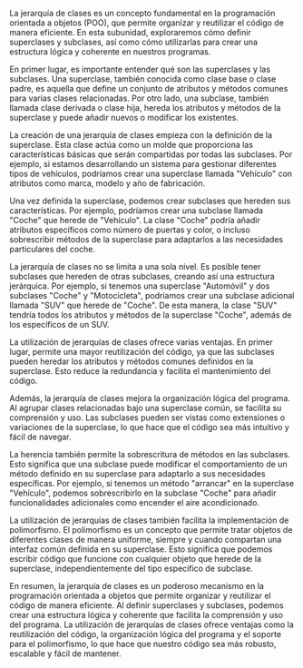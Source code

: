 La jerarquía de clases es un concepto fundamental en la programación orientada a objetos (POO), que permite organizar y reutilizar el código de manera eficiente. En esta subunidad, exploraremos cómo definir superclases y subclases, así como cómo utilizarlas para crear una estructura lógica y coherente en nuestros programas.

En primer lugar, es importante entender qué son las superclases y las subclases. Una superclase, también conocida como clase base o clase padre, es aquella que define un conjunto de atributos y métodos comunes para varias clases relacionadas. Por otro lado, una subclase, también llamada clase derivada o clase hija, hereda los atributos y métodos de la superclase y puede añadir nuevos o modificar los existentes.

La creación de una jerarquía de clases empieza con la definición de la superclase. Esta clase actúa como un molde que proporciona las características básicas que serán compartidas por todas las subclases. Por ejemplo, si estamos desarrollando un sistema para gestionar diferentes tipos de vehículos, podríamos crear una superclase llamada "Vehículo" con atributos como marca, modelo y año de fabricación.

Una vez definida la superclase, podemos crear subclases que hereden sus características. Por ejemplo, podríamos crear una subclase llamada "Coche" que herede de "Vehículo". La clase "Coche" podría añadir atributos específicos como número de puertas y color, o incluso sobrescribir métodos de la superclase para adaptarlos a las necesidades particulares del coche.

La jerarquía de clases no se limita a una sola nivel. Es posible tener subclases que hereden de otras subclases, creando así una estructura jerárquica. Por ejemplo, si tenemos una superclase "Automóvil" y dos subclases "Coche" y "Motocicleta", podríamos crear una subclase adicional llamada "SUV" que herede de "Coche". De esta manera, la clase "SUV" tendría todos los atributos y métodos de la superclase "Coche", además de los específicos de un SUV.

La utilización de jerarquías de clases ofrece varias ventajas. En primer lugar, permite una mayor reutilización del código, ya que las subclases pueden heredar los atributos y métodos comunes definidos en la superclase. Esto reduce la redundancia y facilita el mantenimiento del código.

Además, la jerarquía de clases mejora la organización lógica del programa. Al agrupar clases relacionadas bajo una superclase común, se facilita su comprensión y uso. Las subclases pueden ser vistas como extensiones o variaciones de la superclase, lo que hace que el código sea más intuitivo y fácil de navegar.

La herencia también permite la sobrescritura de métodos en las subclases. Esto significa que una subclase puede modificar el comportamiento de un método definido en su superclase para adaptarlo a sus necesidades específicas. Por ejemplo, si tenemos un método "arrancar" en la superclase "Vehículo", podemos sobrescribirlo en la subclase "Coche" para añadir funcionalidades adicionales como encender el aire acondicionado.

La utilización de jerarquías de clases también facilita la implementación de polimorfismo. El polimorfismo es un concepto que permite tratar objetos de diferentes clases de manera uniforme, siempre y cuando compartan una interfaz común definida en su superclase. Esto significa que podemos escribir código que funcione con cualquier objeto que herede de la superclase, independientemente del tipo específico de subclase.

En resumen, la jerarquía de clases es un poderoso mecanismo en la programación orientada a objetos que permite organizar y reutilizar el código de manera eficiente. Al definir superclases y subclases, podemos crear una estructura lógica y coherente que facilita la comprensión y uso del programa. La utilización de jerarquías de clases ofrece ventajas como la reutilización del código, la organización lógica del programa y el soporte para el polimorfismo, lo que hace que nuestro código sea más robusto, escalable y fácil de mantener.
